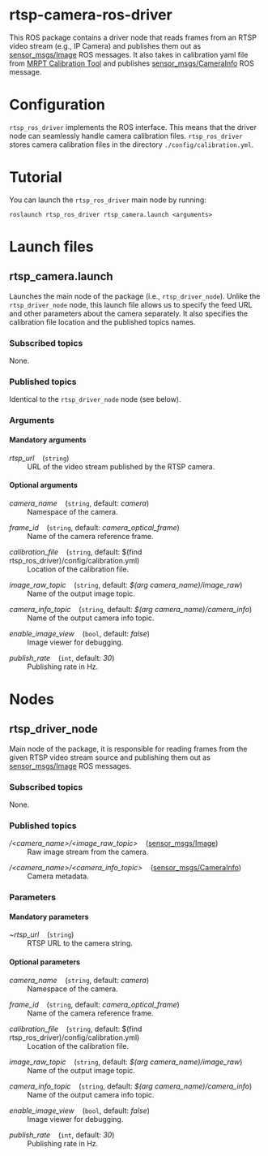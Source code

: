 # rtsp-camera-ros-driver

This ROS package contains a driver node that reads frames from an RTSP video stream (e.g., IP Camera) and publishes them out as [sensor_msgs/Image](http://docs.ros.org/api/sensor_msgs/html/msg/Image.html) ROS messages.
It also takes in calibration yaml file from [MRPT Calibration Tool](https://docs.mrpt.org/reference/latest/app_camera-calib.html) and publishes [sensor_msgs/CameraInfo](https://docs.ros.org/en/noetic/api/sensor_msgs/html/msg/CameraInfo.html) ROS message.

# Configuration

`rtsp_ros_driver` implements the ROS interface.
This means that the driver node can seamlessly handle camera calibration files. `rtsp_ros_driver` stores camera
calibration files in the directory `./config/calibration.yml`.


# Tutorial

You can launch the `rtsp_ros_driver` main node by running:

```
roslaunch rtsp_ros_driver rtsp_camera.launch <arguments>
```


# Launch files

## rtsp_camera.launch
Launches the main node of the package (i.e., `rtsp_driver_node`). Unlike the `rtsp_driver_node` node, this launch file allows us to specify the feed URL and other parameters about the camera separately. It also specifies the calibration file location and the published topics names.

### Subscribed topics
None.

### Published topics
Identical to the `rtsp_driver_node` node (see below).

### Arguments

#### Mandatory arguments

_rtsp\_url_
  &nbsp;&nbsp;
  (`string`)
<br/>
    &nbsp;&nbsp;&nbsp;&nbsp;&nbsp;&nbsp;&nbsp;&nbsp; 
    URL of the video stream published by the RTSP camera.
    <br/>    
    

#### Optional arguments

_camera\_name_
  &nbsp;&nbsp;
  (`string`, default: _camera_)
<br/>
    &nbsp;&nbsp;&nbsp;&nbsp;&nbsp;&nbsp;&nbsp;&nbsp; 
    Namespace of the camera.
    <br/>

_frame\_id_
  &nbsp;&nbsp;
  (`string`, default: _camera\_optical\_frame_)
<br/>
    &nbsp;&nbsp;&nbsp;&nbsp;&nbsp;&nbsp;&nbsp;&nbsp; 
    Name of the camera reference frame.
    <br/>

_calibration\_file_
  &nbsp;&nbsp;
  (`string`, default: $(find rtsp\_ros\_driver)/config/calibration.yml)
<br/>
    &nbsp;&nbsp;&nbsp;&nbsp;&nbsp;&nbsp;&nbsp;&nbsp; 
    Location of the calibration file.
    <br/>

_image\_raw\_topic_
  &nbsp;&nbsp;
  (`string`, default: _$(arg camera\_name)/image\_raw_)
<br/>
    &nbsp;&nbsp;&nbsp;&nbsp;&nbsp;&nbsp;&nbsp;&nbsp; 
    Name of the output image topic.
    <br/> 

_camera\_info\_topic_
  &nbsp;&nbsp;
  (`string`, default: _$(arg camera\_name)/camera\_info_)
<br/>
    &nbsp;&nbsp;&nbsp;&nbsp;&nbsp;&nbsp;&nbsp;&nbsp; 
    Name of the output camera info topic.
    <br/> 

_enable\_image\_view_
  &nbsp;&nbsp;
  (`bool`, default: _false_)
<br/>
    &nbsp;&nbsp;&nbsp;&nbsp;&nbsp;&nbsp;&nbsp;&nbsp; 
    Image viewer for debugging.
    <br/>

_publish\_rate_
  &nbsp;&nbsp;
  (`int`, default: _30_)
<br/>
    &nbsp;&nbsp;&nbsp;&nbsp;&nbsp;&nbsp;&nbsp;&nbsp; 
    Publishing rate in Hz.
    <br/>
    

# Nodes

## rtsp_driver_node
Main node of the package, it is responsible for reading frames from the given RTSP video stream source and publishing them out as [sensor_msgs/Image](http://docs.ros.org/api/sensor_msgs/html/msg/Image.html) ROS messages.

### Subscribed topics
None.

### Published topics

_/<camera\_name>/<image\_raw\_topic>_
  &nbsp;&nbsp;
  ([sensor_msgs/Image](http://docs.ros.org/api/sensor_msgs/html/msg/Image.html))
<br/>
    &nbsp;&nbsp;&nbsp;&nbsp;&nbsp;&nbsp;&nbsp;&nbsp; 
    Raw image stream from the camera.
    <br/>
    
_/<camera\_name>/<camera\_info\_topic>_
  &nbsp;&nbsp;
  ([sensor_msgs/CameraInfo](http://docs.ros.org/api/sensor_msgs/html/msg/CameraInfo.html))
<br/>
    &nbsp;&nbsp;&nbsp;&nbsp;&nbsp;&nbsp;&nbsp;&nbsp; 
    Camera metadata.
    <br/>

### Parameters

#### Mandatory parameters

~_rtsp\_url_
  &nbsp;&nbsp;
  (`string`)
<br/>
    &nbsp;&nbsp;&nbsp;&nbsp;&nbsp;&nbsp;&nbsp;&nbsp; 
    RTSP URL to the camera string.
    <br/>


#### Optional parameters

_camera\_name_
  &nbsp;&nbsp;
  (`string`, default: _camera_)
<br/>
    &nbsp;&nbsp;&nbsp;&nbsp;&nbsp;&nbsp;&nbsp;&nbsp; 
    Namespace of the camera.
    <br/>

_frame\_id_
  &nbsp;&nbsp;
  (`string`, default: _camera\_optical\_frame_)
<br/>
    &nbsp;&nbsp;&nbsp;&nbsp;&nbsp;&nbsp;&nbsp;&nbsp; 
    Name of the camera reference frame.
    <br/>

_calibration\_file_
  &nbsp;&nbsp;
  (`string`, default: $(find rtsp\_ros\_driver)/config/calibration.yml)
<br/>
    &nbsp;&nbsp;&nbsp;&nbsp;&nbsp;&nbsp;&nbsp;&nbsp; 
    Location of the calibration file.
    <br/>

_image\_raw\_topic_
  &nbsp;&nbsp;
  (`string`, default: _$(arg camera\_name)/image\_raw_)
<br/>
    &nbsp;&nbsp;&nbsp;&nbsp;&nbsp;&nbsp;&nbsp;&nbsp; 
    Name of the output image topic.
    <br/> 

_camera\_info\_topic_
  &nbsp;&nbsp;
  (`string`, default: _$(arg camera\_name)/camera\_info_)
<br/>
    &nbsp;&nbsp;&nbsp;&nbsp;&nbsp;&nbsp;&nbsp;&nbsp; 
    Name of the output camera info topic.
    <br/> 

_enable\_image\_view_
  &nbsp;&nbsp;
  (`bool`, default: _false_)
<br/>
    &nbsp;&nbsp;&nbsp;&nbsp;&nbsp;&nbsp;&nbsp;&nbsp; 
    Image viewer for debugging.
    <br/>

_publish\_rate_
  &nbsp;&nbsp;
  (`int`, default: _30_)
<br/>
    &nbsp;&nbsp;&nbsp;&nbsp;&nbsp;&nbsp;&nbsp;&nbsp; 
    Publishing rate in Hz.
    <br/>
